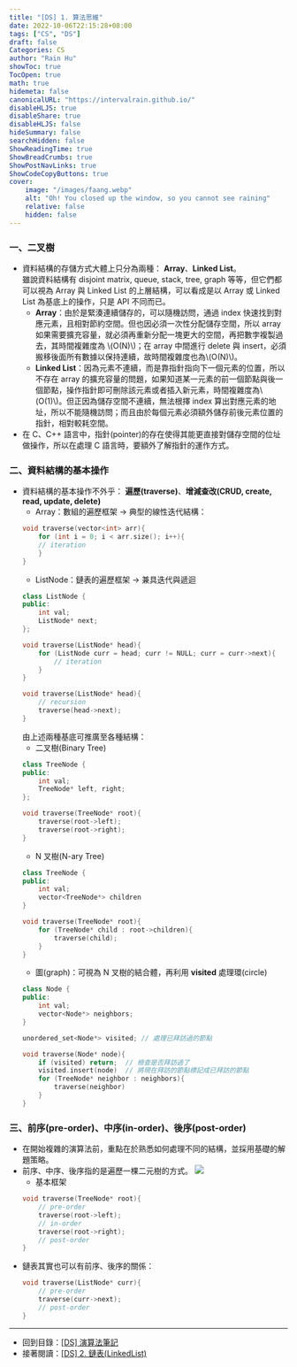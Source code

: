 ```yaml
---
title: "[DS] 1. 算法思維"
date: 2022-10-06T22:15:28+08:00
tags: ["CS", "DS"]
draft: false
Categories: CS
author: "Rain Hu"
showToc: true
TocOpen: true
math: true
hidemeta: false
canonicalURL: "https://intervalrain.github.io/"
disableHLJS: true
disableShare: true
disableHLJS: false
hideSummary: false
searchHidden: false
ShowReadingTime: true
ShowBreadCrumbs: true
ShowPostNavLinks: true
ShowCodeCopyButtons: true
cover:
    image: "/images/faang.webp"
    alt: "Oh! You closed up the window, so you cannot see raining"
    relative: false
    hidden: false
---
```

### 一、二叉樹
+ 資料結構的存儲方式大體上只分為兩種： **Array**、**Linked List**。  
雖說資料結構有 disjoint matrix, queue, stack, tree, graph 等等，但它們都可以視為 Array 與 Linked List 的上層結構，可以看成是以 Array 或 Linked List 為基底上的操作，只是 API 不同而已。
    + **Array**：由於是緊湊連續儲存的，可以隨機訪問，通過 index 快速找到對應元素，且相對節約空間。但也因必須一次性分配儲存空間，所以 array 如果需要擴充容量，就必須再重新分配一塊更大的空間，再把數孛複製過去，其時間複雜度為 \\(O(N)\\)；在 array 中間進行 delete 與 insert，必須搬移後面所有數據以保持連續，故時間複雜度也為\\(O(N)\\)。
    + **Linked List**：因為元素不連續，而是靠指針指向下一個元素的位置，所以不存在 array 的擴充容量的問題，如果知道某一元素的前一個節點與後一個節點，操作指針即可刪除該元素或者插入新元素，時間複雜度為\\(O(1)\\)。但正因為儲存空間不連續，無法根擇 index 算出對應元素的地址，所以不能隨機訪問；而且由於每個元素必須額外儲存前後元素位置的指針，相對較耗空間。
+ 在 C、C++ 語言中，指針(pointer)的存在使得其能更直接對儲存空間的位址做操作，所以在處理 C 語言時，要額外了解指針的運作方式。
### 二、資料結構的基本操作
+ 資料結構的基本操作不外乎： **遍歷(traverse)**、**增減查改(CRUD, create, read, update, delete)**
    + Array：數組的遍歷框架 -> 典型的線性迭代結構：
    ```C++
    void traverse(vector<int> arr){
        for (int i = 0; i < arr.size(); i++){
        // iteration
        }
    }
    ```
    + ListNode：鏈表的遍歷框架 -> 兼具迭代與遞迴
    ```C++
    class ListNode {
    public:
        int val;
        ListNode* next;
    };

    void traverse(ListNode* head){
        for (ListNode curr = head; curr != NULL; curr = curr->next){
            // iteration
        }
    }

    void traverse(ListNode* head){
        // recursion 
        traverse(head->next);
    }
    ```
    由上述兩種基底可推廣至各種結構：
    + 二叉樹(Binary Tree)
    ```C++
    class TreeNode {
    public:
        int val;
        TreeNode* left, right;
    };

    void traverse(TreeNode* root){
        traverse(root->left);
        traverse(root->right);
    }
    ```
    + N 叉樹(N-ary Tree)
    ```C++
    class TreeNode {
    public:
        int val;
        vector<TreeNode*> children
    }

    void traverse(TreeNode* root){
        for (TreeNode* child : root->children){
            traverse(child);
        }
    }
    ```
    + 圖(graph)：可視為 N 叉樹的結合體，再利用 **visited** 處理環(circle)
    ```C++
    class Node {
    public:
        int val;
        vector<Node*> neighbors;
    }

    unordered_set<Node*> visited; // 處理已拜訪過的節點
    
    void traverse(Node* node){
        if (visited) return;  // 檢查是否拜訪過了
        visited.insert(node)  // 將現在拜訪的節點標記成已拜訪的節點
        for (TreeNode* neighbor : neighbors){
            traverse(neighbor)
        }
    }
    ```
### 三、前序(pre-order)、中序(in-order)、後序(post-order)
+ 在開始複雜的演算法前，重點在於熟悉如何處理不同的結構，並採用基礎的解題策略。
+ 前序、中序、後序指的是遍歷一棵二元樹的方式。
    ![](https://i.ytimg.com/vi/WLvU5EQVZqY/maxresdefault.jpg)
    + 基本框架
    ```C++
    void traverse(TreeNode* root){
        // pre-order
        traverse(root->left);
        // in-order
        traverse(root->right);
        // post-order
    }
    ```
+ 鏈表其實也可以有前序、後序的關係：
    ```C++
    void traverse(ListNode* curr){
        // pre-order
        traverse(curr->next);
        // post-order
    }
    ```

---
+ 回到目錄：[[DS] 演算法筆記](/posts/cs/algo)  
+ 接著閱讀：[[DS] 2. 鏈表(LinkedList)](/posts/cs/algo/linked_list)